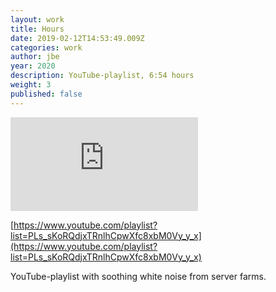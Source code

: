 ```yaml
---
layout: work
title: Hours
date: 2019-02-12T14:53:49.009Z
categories: work
author: jbe
year: 2020
description: YouTube-playlist, 6:54 hours
weight: 3
published: false
---
```

<div class='embed-container'><iframe src='https://www.youtube.com/embed/videoseries?list=PLs_sKoRQdjxTRnlhCpwXfc8xbM0Vy_y_x' frameborder='0' allowfullscreen></iframe></div>

[https://www.youtube.com/playlist?list=PLs_sKoRQdjxTRnlhCpwXfc8xbM0Vy_y_x](https://www.youtube.com/playlist?list=PLs_sKoRQdjxTRnlhCpwXfc8xbM0Vy_y_x)

YouTube-playlist with soothing white noise from server farms. 

